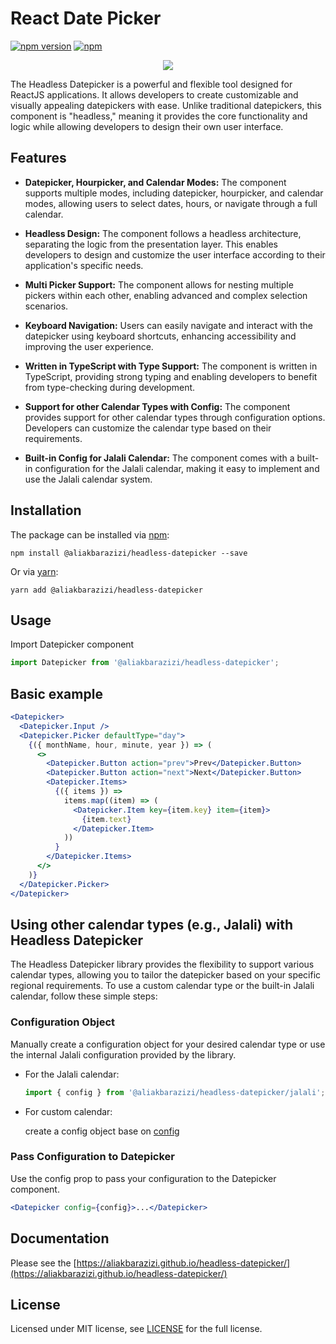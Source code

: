 # React Date Picker

[![npm version](https://badge.fury.io/js/@aliakbarazizi%2Fheadless-datepicker.svg)](https://badge.fury.io/js/@aliakbarazizi%2Fheadless-datepicker)
[![npm](https://img.shields.io/npm/dm/%40aliakbarazizi/headless-datepicker)](https://www.npmjs.com/package/@aliakbarazizi/headless-datepicker)

<p align="center">
  <img src='https://github.com/aliakbarazizi/headless-datepicker/raw/main/media/screenshot.png'/>
</p>

The Headless Datepicker is a powerful and flexible tool designed for ReactJS applications.
It allows developers to create customizable and visually appealing datepickers with ease.
Unlike traditional datepickers, this component is "headless," meaning it provides the core functionality
and logic while allowing developers to design their own user interface.

## Features

- **Datepicker, Hourpicker, and Calendar Modes:**
  The component supports multiple modes, including datepicker, hourpicker, and calendar modes, allowing users to select dates, hours, or navigate through a full calendar.

- **Headless Design:**
  The component follows a headless architecture, separating the logic from the presentation layer. This enables developers to design and customize the user interface according to their application's specific needs.

- **Multi Picker Support:**
  The component allows for nesting multiple pickers within each other, enabling advanced and complex selection scenarios.

- **Keyboard Navigation:**
  Users can easily navigate and interact with the datepicker using keyboard shortcuts, enhancing accessibility and improving the user experience.

- **Written in TypeScript with Type Support:**
  The component is written in TypeScript, providing strong typing and enabling developers to benefit from type-checking during development.

- **Support for other Calendar Types with Config:**
  The component provides support for other calendar types through configuration options. Developers can customize the calendar type based on their requirements.

- **Built-in Config for Jalali Calendar:**
  The component comes with a built-in configuration for the Jalali calendar, making it easy to implement and use the Jalali calendar system.

## Installation

The package can be installed via [npm](https://github.com/npm/cli):

```
npm install @aliakbarazizi/headless-datepicker --save
```

Or via [yarn](https://github.com/yarnpkg/yarn):

```
yarn add @aliakbarazizi/headless-datepicker
```

## Usage

Import Datepicker component

```js
import Datepicker from '@aliakbarazizi/headless-datepicker';
```

## Basic example

```jsx
<Datepicker>
  <Datepicker.Input />
  <Datepicker.Picker defaultType="day">
    {({ monthName, hour, minute, year }) => (
      <>
        <Datepicker.Button action="prev">Prev</Datepicker.Button>
        <Datepicker.Button action="next">Next</Datepicker.Button>
        <Datepicker.Items>
          {({ items }) =>
            items.map((item) => (
              <Datepicker.Item key={item.key} item={item}>
                {item.text}
              </Datepicker.Item>
            ))
          }
        </Datepicker.Items>
      </>
    )}
  </Datepicker.Picker>
</Datepicker>
```

## Using other calendar types (e.g., Jalali) with Headless Datepicker

The Headless Datepicker library provides the flexibility to support various calendar types, allowing you to tailor the datepicker based on your specific regional requirements. To use a custom calendar type or the built-in Jalali calendar, follow these simple steps:

### Configuration Object

Manually create a configuration object for your desired calendar type or use the internal Jalali configuration provided by the library.

- For the Jalali calendar:

  ```js
  import { config } from '@aliakbarazizi/headless-datepicker/jalali';
  ```

- For custom calendar:

  create a config object base on [config](https://github.com/aliakbarazizi/headless-datepicker/blob/main/src/utils/config.ts)

### Pass Configuration to Datepicker

Use the config prop to pass your configuration to the Datepicker component.

```jsx
<Datepicker config={config}>...</Datepicker>
```

## Documentation

Please see the [https://aliakbarazizi.github.io/headless-datepicker/](https://aliakbarazizi.github.io/headless-datepicker/)

## License

Licensed under MIT license, see [LICENSE](LICENSE) for the full license.
